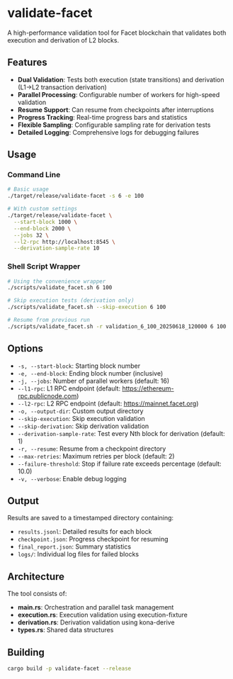 # validate-facet

A high-performance validation tool for Facet blockchain that validates both execution and derivation of L2 blocks.

## Features

- **Dual Validation**: Tests both execution (state transitions) and derivation (L1→L2 transaction derivation)
- **Parallel Processing**: Configurable number of workers for high-speed validation
- **Resume Support**: Can resume from checkpoints after interruptions
- **Progress Tracking**: Real-time progress bars and statistics
- **Flexible Sampling**: Configurable sampling rate for derivation tests
- **Detailed Logging**: Comprehensive logs for debugging failures

## Usage

### Command Line

```bash
# Basic usage
./target/release/validate-facet -s 6 -e 100

# With custom settings
./target/release/validate-facet \
  --start-block 1000 \
  --end-block 2000 \
  --jobs 32 \
  --l2-rpc http://localhost:8545 \
  --derivation-sample-rate 10
```

### Shell Script Wrapper

```bash
# Using the convenience wrapper
./scripts/validate_facet.sh 6 100

# Skip execution tests (derivation only)
./scripts/validate_facet.sh --skip-execution 6 100

# Resume from previous run
./scripts/validate_facet.sh -r validation_6_100_20250618_120000 6 100
```

## Options

- `-s, --start-block`: Starting block number
- `-e, --end-block`: Ending block number (inclusive)
- `-j, --jobs`: Number of parallel workers (default: 16)
- `--l1-rpc`: L1 RPC endpoint (default: https://ethereum-rpc.publicnode.com)
- `--l2-rpc`: L2 RPC endpoint (default: https://mainnet.facet.org)
- `-o, --output-dir`: Custom output directory
- `--skip-execution`: Skip execution validation
- `--skip-derivation`: Skip derivation validation
- `--derivation-sample-rate`: Test every Nth block for derivation (default: 1)
- `-r, --resume`: Resume from a checkpoint directory
- `--max-retries`: Maximum retries per block (default: 2)
- `--failure-threshold`: Stop if failure rate exceeds percentage (default: 10.0)
- `-v, --verbose`: Enable debug logging

## Output

Results are saved to a timestamped directory containing:
- `results.jsonl`: Detailed results for each block
- `checkpoint.json`: Progress checkpoint for resuming
- `final_report.json`: Summary statistics
- `logs/`: Individual log files for failed blocks

## Architecture

The tool consists of:
- **main.rs**: Orchestration and parallel task management
- **execution.rs**: Execution validation using execution-fixture
- **derivation.rs**: Derivation validation using kona-derive
- **types.rs**: Shared data structures

## Building

```bash
cargo build -p validate-facet --release
```